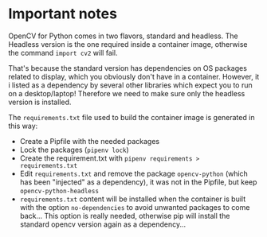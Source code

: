 # Important notes

OpenCV for Python comes in two flavors, standard and headless. The Headless version is the one required inside a container image, otherwise the command `import cv2`  will fail.

That's because the standard version has dependencies on OS packages related to display, which you obviously don't have in a container. However, it i listed as a dependency by several other libraries which expect you to run on a desktop/laptop! Therefore we need to make sure only the headless version is installed.

The `requirements.txt` file used to build the container image is generated in this way:

- Create a Pipfile with the needed packages
- Lock the packages (`pipenv lock`)
- Create the requirement.txt with `pipenv requirements > requirements.txt`
- Edit `requirements.txt` and remove the package `opencv-python` (which has been "injected" as a dependency), it was not in the Pipfile, but keep `opencv-python-headless`
- `requirements.txt` content will be installed when the container is built with the option `no-dependencies` to avoid unwanted packages to come back... This option is really needed, otherwise pip will install the standard opencv version again as a dependency...

